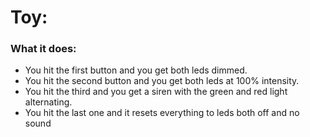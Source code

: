 # Toy:

### What it does:
  - You hit the first button and you get both leds dimmed.
  - You hit the second button and you get both leds at 100% intensity.
  - You hit the third and you get a siren with the green and red light alternating.
  - You hit the last one and it resets everything to leds both off and no sound
